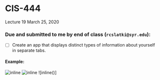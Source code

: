 # CIS-444
 Lecture 19
 March 25, 2020




### Due and submitted to me by end of class (`rcslatki@syr.edu`):
* [ ] Create an app that displays distinct types of information about yourself in separate tabs.

#### Example:

![inline]()
![inline]()
![inline()]

